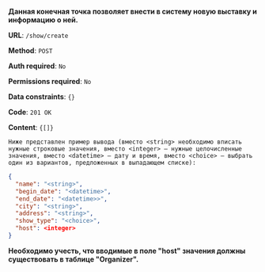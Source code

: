 **Данная конечная точка позволяет внести в систему новую выставку и информацию о ней.**

**URL**: `/show/create`

**Method**: `POST`

**Auth required**: `No`

**Permissions required**: `No`

**Data constraints**: `{}`

**Code**: `201 OK`

**Content**: `{[]}`

`Ниже представлен пример вывода (вместо <string> необходимо вписать нужные строковые значения, вместо <integer> — нужные целочисленные значения, вместо <datetime> — дату и время, вместо <choice> — выбрать один из вариантов, предложенных в выпадающем списке):`

``` json
{
  "name": "<string>",
  "begin_date": "<datetime>",
  "end_date": "<datetime>>",
  "city": "<string>",
  "address": "<string>",
  "show_type": "<choice>",
  "host": <integer>
}
```

**Необходимо учесть, что вводимые в поле "host" значения должны существовать в таблице "Organizer".** 